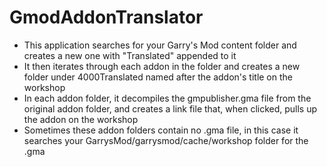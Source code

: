 # GmodAddonTranslator
* This application searches for your Garry's Mod content folder and creates a new one with "Translated" appended to it
* It then iterates through each addon in the folder and creates a new folder under 4000Translated named after the addon's title on the workshop
* In each addon folder, it decompiles the gmpublisher.gma file from the original addon folder, and creates a link file that, when clicked, pulls up the addon on the workshop 
* Sometimes these addon folders contain no .gma file, in this case it searches your GarrysMod/garrysmod/cache/workshop folder for the .gma


